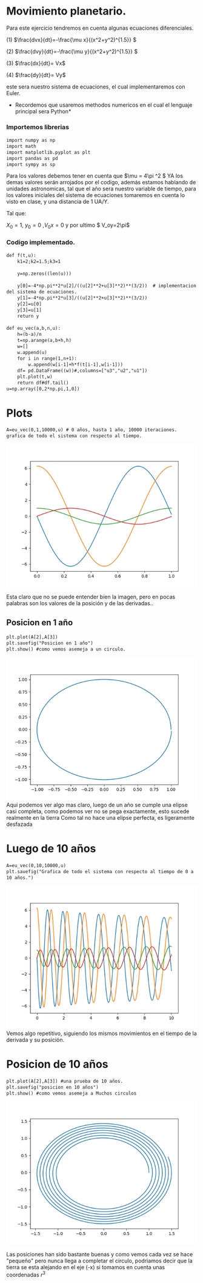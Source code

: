 # Movimiento planetario.

Para este ejercicio tendremos en cuenta algunas ecuaciones diferenciales.

(1) $\frac{dvx}{dt}=-\frac{\mu x}{(x^2+y^2)^{1.5}} $

(2) $\frac{dvy}{dt}=-\frac{\mu y}{(x^2+y^2)^{1.5}} $

(3) $\frac{dx}{dt}= Vx$

(4) $\frac{dy}{dt}= Vy$

este sera nuestro sistema de ecuaciones, el cual implementaremos con Euler.

* Recordemos que usaremos methodos numericos en el cual el lenguaje principal sera Python*

### Importemos librerias
   ```
   import numpy as np 
   import math
   import matplotlib.pyplot as plt
   import pandas as pd
   import sympy as sp
   ```
 Para los valores debemos tener en cuenta que $\mu = 4\pi ^2 $ YA los demas valores serán arrojados por el codigo, además estamos hablando de  unidades astronomicas, tal que el año sera nuestro variable de tiempo, para los valores iniciales del sistema de ecuaciones tomaremos en cuenta lo visto en clase, y una distancia de 1 UA/Y.

 Tal que:

 $X_0= 1$, $y_0 =0$ ,$V_0x=0$ y por ultimo $ V_oy=2\pi$

### Codigo implementado.
```
def f(t,u):
    k1=2;k2=1.5;k3=1

    y=np.zeros((len(u)))

    y[0]=-4*np.pi**2*u[2]/((u[2]**2+u[3]**2)**(3/2))  # implementacion del sistema de ecuaciones.
    y[1]=-4*np.pi**2*u[3]/((u[2]**2+u[3]**2)**(3/2))
    y[2]=u[0]
    y[3]=u[1]
    return y

def eu_vec(a,b,n,u):
    h=(b-a)/n
    t=np.arange(a,b+h,h)
    w=[]
    w.append(u)
    for i in range(1,n+1):
        w.append(w[i-1]+h*f(t[i-1],w[i-1]))
    df= pd.DataFrame((w))#,columns=["u3","u2","u1"])
    plt.plot(t,w)
    return df#df.tail()
u=np.array([0,2*np.pi,1,0])
```

# Plots
```
A=eu_vec(0,1,10000,u) # 0 años, hasta 1 año, 10000 iteraciones. grafica de todo el sistema con respecto al tiempo.
```
![Imagen1](graf1.png)

Esta claro que no se puede entender bien la imagen, pero en pocas palabras son los valores de la posición y de las derivadas..

## Posicion en 1 año
```
plt.plot(A[2],A[3])
plt.savefig("Posicion en 1 año")
plt.show() #como vemos asemeja a un circulo.
```
![Imagen2](graf2.png)
Aqui podemos ver algo mas claro, luego de un año se cumple una elipse casi completa, como podemos ver no se pega exactamente, esto sucede realmente en la tierra
Como tal no hace una elipse perfecta, es ligeramente desfazada

# Luego de 10 años
```
A=eu_vec(0,10,10000,u)
plt.savefig("Grafica de todo el sistema con respecto al tiempo de 0 a 10 años.")
```
![Imagen3](graf3.png)
Vemos algo repetitivo, siguiendo los mismos movimientos en el tiempo de la derivada y su posición.

# Posicion de 10 años
```
plt.plot(A[2],A[3]) #una prueba de 10 años.
plt.savefig("posicion en 10 años")
plt.show() #como vemos asemeja a Muchos circulos
```
![Imagen4](graf4.png)

Las posiciones han sido bastante buenas y como vemos cada vez se hace "pequeño" pero nunca llega a completar el circulo, podriamos decir que la tierra se esta alejando en el eje (-x) si tomamos en cuenta unas coordenadas $r^3$
